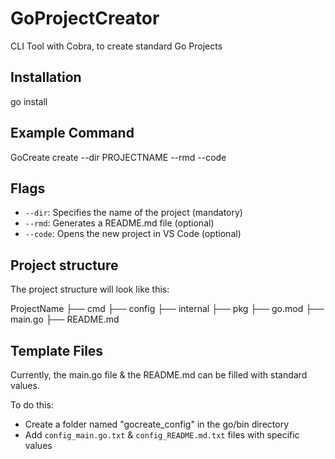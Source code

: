 # GoProjectCreator

CLI Tool with Cobra, to create standard Go Projects

## Installation
go install 

## Example Command
GoCreate create --dir PROJECTNAME --rmd --code 

## Flags 
- `--dir`: Specifies the name of the project (mandatory)
- `--rmd`: Generates a README.md file (optional)
- `--code`: Opens the new project in VS Code (optional)

## Project structure
The project structure will look like this:

ProjectName
├── cmd
├── config
├── internal
├── pkg
├── go.mod
├── main.go
├── README.md

## Template Files
Currently, the main.go file & the README.md can be filled with standard values.

To do this:
- Create a folder named "gocreate_config" in the go/bin directory
- Add `config_main.go.txt` & `config_README.md.txt` files with specific values